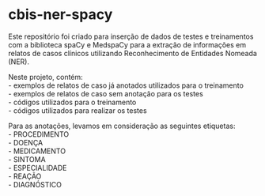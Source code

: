 # cbis-ner-spacy
Este repositório foi criado para inserção de dados de testes e treinamentos com a biblioteca spaCy e MedspaCy para a extração de informações em relatos de casos clínicos utilizando Reconhecimento de Entidades Nomeada (NER). 

Neste projeto, contém:\
    -   exemplos de relatos de caso já anotados utilizados para o treinamento\
    -   exemplos de relatos de caso sem anotação para os testes\
    -   códigos utilizados para o treinamento\
    -   códigos utilizados para realizar os testes 

Para as anotações, levamos em consideração as seguintes etiquetas:\
    - PROCEDIMENTO\
    - DOENÇA\
    - MEDICAMENTO\
    - SINTOMA\
    - ESPECIALIDADE\
    - REAÇÃO\
    - DIAGNÓSTICO


